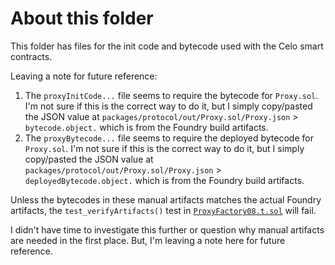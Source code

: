 # About this folder

This folder has files for the init code and bytecode used with the Celo smart contracts.

Leaving a note for future reference:

1. The `proxyInitCode...` file seems to require the bytecode for `Proxy.sol`. I'm not sure if this is the correct way to do it, but I simply copy/pasted the JSON value at `packages/protocol/out/Proxy.sol/Proxy.json` > `bytecode.object.` which is from the Foundry build artifacts.
1. The `proxyBytecode...` file seems to require the deployed bytecode for `Proxy.sol`. I'm not sure if this is the correct way to do it, but I simply copy/pasted the JSON value at `packages/protocol/out/Proxy.sol/Proxy.json` > `deployedBytecode.object.` which is from the Foundry build artifacts.

Unless the bytecodes in these manual artifacts matches the actual Foundry artifacts, the `test_verifyArtifacts()` test in [`ProxyFactory08.t.sol`](packages/protocol/test-sol/unit/common/ProxyFactory08.t.sol) will fail.

I didn't have time to investigate this further or question why manual artifacts are needed in the first place. But, I'm leaving a note here for future reference.
